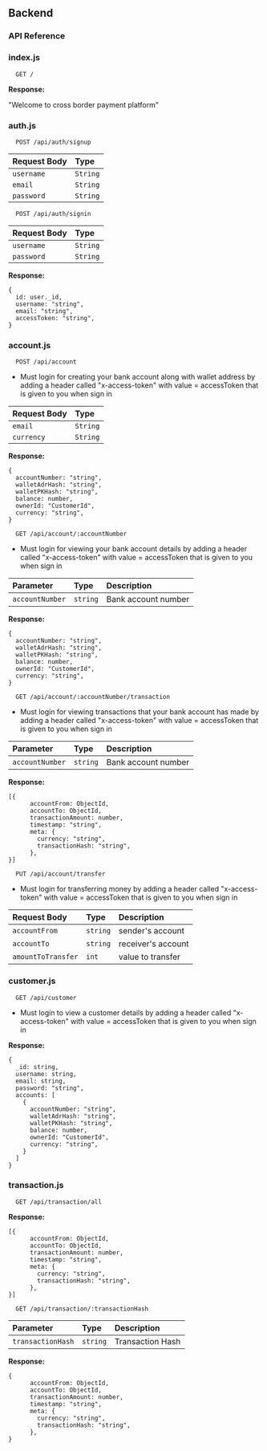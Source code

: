## Backend
### API Reference


### index.js

```http
  GET /
```

**Response:**

"Welcome to cross border payment platform"

### auth.js

```http
  POST /api/auth/signup
```

| Request Body    | Type                  |
| :---------------| :-------------------- |
| `username`      | `String`              |
| `email`         | `String`              |
| `password`      | `String`              |

```
  POST /api/auth/signin
```

| Request Body    | Type                  |
| :---------------| :-------------------- |
| `username`      | `String`              |
| `password`      | `String`              |

**Response:**
```
{
  id: user._id,
  username: "string",
  email: "string",
  accessToken: "string",
}
```

### account.js
```http
  POST /api/account
```

- Must login for creating your bank account along with wallet address
 by adding a header called "x-access-token" with value = accessToken that is given to you when sign in

| Request Body    | Type                  |
| :---------------| :-------------------- |
| `email`         | `String`              |
| `currency`      | `String`              |

**Response:**
```
{
  accountNumber: "string",
  walletAdrHash: "string",
  walletPKHash: "string",
  balance: number,
  ownerId: "CustomerId",
  currency: "string",
}
```

```http
  GET /api/account/:accountNumber
```

- Must login for viewing your bank account details
 by adding a header called "x-access-token" with value = accessToken that is given to you when sign in

| Parameter             | Type     | Description         |
| :--------             | :------- | :--------------     |
| `accountNumber`       | `string` | Bank account number |

**Response:**
```
{
  accountNumber: "string",
  walletAdrHash: "string",
  walletPKHash: "string",
  balance: number,
  ownerId: "CustomerId",
  currency: "string",
}
```

```http
  GET /api/account/:accountNumber/transaction
```

- Must login for viewing transactions that your bank account has made
 by adding a header called "x-access-token" with value = accessToken that is given to you when sign in

| Parameter             | Type     | Description         |
| :--------             | :------- | :--------------     |
| `accountNumber`       | `string` | Bank account number |

**Response:**
```
[{
      accountFrom: ObjectId,
      accountTo: ObjectId,
      transactionAmount: number,
      timestamp: "string",
      meta: {
        currency: "string",
        transactionHash: "string",
      },
}]
```

```http
  PUT /api/account/transfer
```

- Must login for transferring money
 by adding a header called "x-access-token" with value = accessToken that is given to you when sign in

| Request Body        | Type     | Description        |
| :--------           | :------- | :----------------- |
| `accountFrom`       | `string` | sender's account   |
| `accountTo`         | `string` | receiver's account |
| `amountToTransfer`  | `int`    | value to transfer  |

### customer.js
```http
  GET /api/customer
```

- Must login to view a customer details
 by adding a header called "x-access-token" with value = accessToken that is given to you when sign in

**Response:**
```
{
  _id: string,
  username: string,
  email: string,
  password: "string",
  accounts: [
    {
      accountNumber: "string",
      walletAdrHash: "string",
      walletPKHash: "string",
      balance: number,
      ownerId: "CustomerId",
      currency: "string",
    }
  ]
}
```


### transaction.js
```http
  GET /api/transaction/all
```
**Response:**
```
[{
      accountFrom: ObjectId,
      accountTo: ObjectId,
      transactionAmount: number,
      timestamp: "string",
      meta: {
        currency: "string",
        transactionHash: "string",
      },
}]
```

```http
  GET /api/transaction/:transactionHash
```

| Parameter               | Type     | Description      |
| :--------               | :------- | :--------------  |
| `transactionHash`       | `string` | Transaction Hash |

**Response:**
```
{
      accountFrom: ObjectId,
      accountTo: ObjectId,
      transactionAmount: number,
      timestamp: "string",
      meta: {
        currency: "string",
        transactionHash: "string",
      },
}
```
